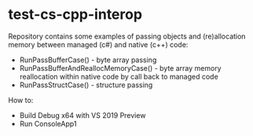 # test-cs-cpp-interop

Repository contains some examples of passing objects and (re)allocation memory between managed (c#) and native (c++) code:
* RunPassBufferCase() - byte array passing
* RunPassBufferAndReallocMemoryCase() - byte array memory reallocation within native code by call back to managed code
* RunPassStructCase() - structure passing

How to:
* Build Debug x64 with VS 2019 Preview
* Run ConsoleApp1

